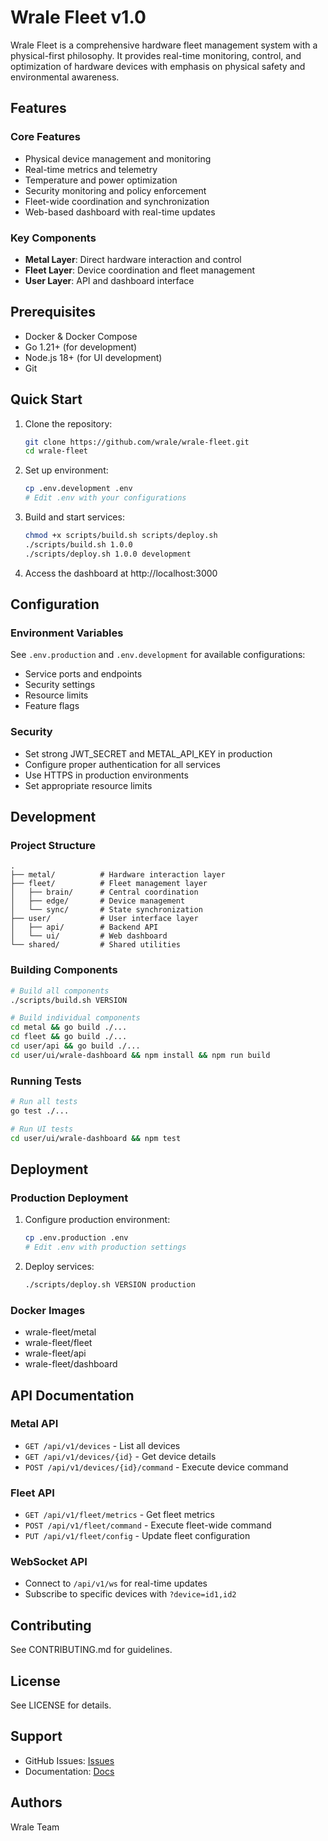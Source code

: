 # Wrale Fleet v1.0

Wrale Fleet is a comprehensive hardware fleet management system with a physical-first philosophy. It provides real-time monitoring, control, and optimization of hardware devices with emphasis on physical safety and environmental awareness.

## Features

### Core Features
- Physical device management and monitoring
- Real-time metrics and telemetry
- Temperature and power optimization
- Security monitoring and policy enforcement
- Fleet-wide coordination and synchronization
- Web-based dashboard with real-time updates

### Key Components
- **Metal Layer**: Direct hardware interaction and control
- **Fleet Layer**: Device coordination and fleet management
- **User Layer**: API and dashboard interface

## Prerequisites

- Docker & Docker Compose
- Go 1.21+ (for development)
- Node.js 18+ (for UI development)
- Git

## Quick Start

1. Clone the repository:
   ```bash
   git clone https://github.com/wrale/wrale-fleet.git
   cd wrale-fleet
   ```

2. Set up environment:
   ```bash
   cp .env.development .env
   # Edit .env with your configurations
   ```

3. Build and start services:
   ```bash
   chmod +x scripts/build.sh scripts/deploy.sh
   ./scripts/build.sh 1.0.0
   ./scripts/deploy.sh 1.0.0 development
   ```

4. Access the dashboard at http://localhost:3000

## Configuration

### Environment Variables
See `.env.production` and `.env.development` for available configurations:
- Service ports and endpoints
- Security settings
- Resource limits
- Feature flags

### Security
- Set strong JWT_SECRET and METAL_API_KEY in production
- Configure proper authentication for all services
- Use HTTPS in production environments
- Set appropriate resource limits

## Development

### Project Structure
```
.
├── metal/          # Hardware interaction layer
├── fleet/          # Fleet management layer
│   ├── brain/      # Central coordination
│   ├── edge/       # Device management
│   └── sync/       # State synchronization
├── user/           # User interface layer
│   ├── api/        # Backend API
│   └── ui/         # Web dashboard
└── shared/         # Shared utilities
```

### Building Components
```bash
# Build all components
./scripts/build.sh VERSION

# Build individual components
cd metal && go build ./...
cd fleet && go build ./...
cd user/api && go build ./...
cd user/ui/wrale-dashboard && npm install && npm run build
```

### Running Tests
```bash
# Run all tests
go test ./...

# Run UI tests
cd user/ui/wrale-dashboard && npm test
```

## Deployment

### Production Deployment
1. Configure production environment:
   ```bash
   cp .env.production .env
   # Edit .env with production settings
   ```

2. Deploy services:
   ```bash
   ./scripts/deploy.sh VERSION production
   ```

### Docker Images
- wrale-fleet/metal
- wrale-fleet/fleet
- wrale-fleet/api
- wrale-fleet/dashboard

## API Documentation

### Metal API
- `GET /api/v1/devices` - List all devices
- `GET /api/v1/devices/{id}` - Get device details
- `POST /api/v1/devices/{id}/command` - Execute device command

### Fleet API
- `GET /api/v1/fleet/metrics` - Get fleet metrics
- `POST /api/v1/fleet/command` - Execute fleet-wide command
- `PUT /api/v1/fleet/config` - Update fleet configuration

### WebSocket API
- Connect to `/api/v1/ws` for real-time updates
- Subscribe to specific devices with `?device=id1,id2`

## Contributing
See CONTRIBUTING.md for guidelines.

## License
See LICENSE for details.

## Support
- GitHub Issues: [Issues](https://github.com/wrale/wrale-fleet/issues)
- Documentation: [Docs](docs/)

## Authors
Wrale Team
